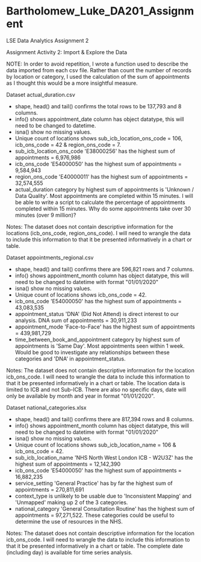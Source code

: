 # Bartholomew_Luke_DA201_Assignment
LSE Data Analytics Assignment 2

Assignment Activity 2: Import & Explore the Data

NOTE: In order to avoid repetition, I wrote a function used to describe the data imported from each csv file. Rather than count the number of records by location or category, I used the calculation of the sum of appointments as I thought this would be a more insightful measure.

Dataset actual_duration.csv
- shape, head() and tail() confirms the total rows to be 137,793 and 8 columns.
- info() shows appointment_date column has object datatype, this will need to be changed to datetime.
- isna() show no missing values.
- Unique count of locations shows sub_icb_location_ons_code = 106, icb_ons_code = 42 & region_ons_code = 7.
- sub_icb_location_ons_code 'E38000256' has the highest sum of appointments = 6,976,986
- icb_ons_code 'E54000050' has the highest sum of appointments = 9,584,943
- region_ons_code 'E40000011' has the highest sum of appointments = 32,574,555
- actual_duration category by highest sum of appointments is 'Unknown / Data Quality'. Most appointments are completed within 15 minutes. I will be able to write a script to calculate the percentage of appointments completed within 15 minutes. Why do some appointments take over 30 minutes (over 9 million)?

Notes: The dataset does not contain descriptive information for the locations (icb_ons_code, region_ons_code). I will need to wrangle the data to include this information to that it be presented informatively in a chart or table.

Dataset appointments_regional.csv
- shape, head() and tail() confirms there are 596,821 rows and 7 columns.
- info() shows appointment_month column has object datatype, this will need to be changed to datetime with format "01/01/2020"
- isna() show no missing values.
- Unique count of locations shows icb_ons_code = 42.
- icb_ons_code 'E54000050' has the highest sum of appointments = 43,083,535
- appointment_status 'DNA' (Did Not Attend) is direct interest to our analysis. DNA sum of appointments = 30,911,233
- appointment_mode 'Face-to-Face' has the highest sum of appointments = 439,981,729
- time_between_book_and_appointment category by highest sum of appointments is 'Same Day'. Most appointments seen within 1 week. Would be good to investigate any relationships between these categories and 'DNA' in appointment_status.

Notes: The dataset does not contain descriptive information for the location icb_ons_code. I will need to wrangle the data to include this information to that it be presented informatively in a chart or table. The location data is limited to ICB and not Sub-ICB. There are also no specific days, date will only be available by month and year in format "01/01/2020".

Dataset national_categories.xlsx
- shape, head() and tail() confirms there are 817,394 rows and 8 columns.
- info() shows appointment_month column has object datatype, this will need to be changed to datetime with format "01/01/2020"
- isna() show no missing values.
- Unique count of locations shows sub_icb_location_name = 106 & icb_ons_code = 42.
- sub_icb_location_name 'NHS North West London ICB - W2U3Z' has the highest sum of appointments = 12,142,390
- icb_ons_code 'E54000050' has the highest sum of appointments = 16,882,235
- service_setting 'General Practice' has by far the highest sum of appointments = 270,811,691
- context_type is unlikely to be usable due to 'Inconsistent Mapping' and 'Unmapped' making up 2 of the 3 categories.
- national_category 'General Consultation Routine' has the highest sum of appointments = 97,271,522. These categories could be useful to determine the use of resources in the NHS.

Notes: The dataset does not contain descriptive information for the location icb_ons_code. I will need to wrangle the data to include this information to that it be presented informatively in a chart or table. The complete date (including day) is available for time series analysis. 
